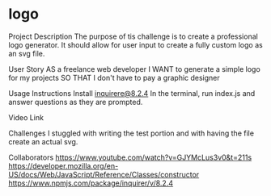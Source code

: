 # logo
Project Description
The purpose of tis challenge is to create a professional logo generator. It should allow for user input to create a fully custom logo as an svg file.

User Story
AS a freelance web developer
I WANT to generate a simple logo for my projects
SO THAT I don't have to pay a graphic designer

Usage Instructions
Install inquirere@8.2.4
In the terminal, run index.js and answer questions as they are prompted.

Video Link

Challenges
I stuggled with writing the test portion and with having the file create an actual svg.

Collaborators
https://www.youtube.com/watch?v=GJYMcLus3v0&t=211s
https://developer.mozilla.org/en-US/docs/Web/JavaScript/Reference/Classes/constructor
https://www.npmjs.com/package/inquirer/v/8.2.4

